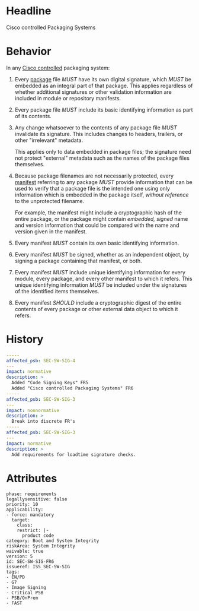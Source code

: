 # Headline
Cisco controlled Packaging Systems

# Behavior

In any [Cisco controlled](#DEF_CiscoControlled) packaging system:

1.  Every [package](#DEF_Package) file _MUST_ have its own digital signature,
    which _MUST_ be embedded as an integral part of that package. This
    applies regardless of whether additional signatures or other
    validation information are included in module or repository
    manifests.

2.  Every package file _MUST_ include its basic identifying information
    as part of its contents.

3.  Any change whatsoever to the contents of any package file _MUST_
    invalidate its signature. This includes changes to headers,
    trailers, or other "irrelevant" metadata.

    This applies only to data embedded in package files; the signature
    need not protect "external" metadata such as the names of the
    package files themselves.

4.  Because package filenames are not necessarily protected, every
    [manifest](#DEF_Manifest)
    referring to any package _MUST_ provide information that can be used to
    verify that a package file is the intended one using only information
    which is embedded in the package itself, *without reference* to the 
    unprotected filename.

    For example, the manifest might include a cryptographic hash of the
    entire package, or the package might contain *embedded, signed* name
    and version information that could be compared with the name and
    version given in the manifest.

5.  Every manifest _MUST_ contain its own basic identifying
    information.

6.  Every manifest _MUST_ be signed, whether as an independent object,
    by signing a package containing that manifest, or both.

7.  Every manifest _MUST_ include unique identifying information for
    every module, every package, and every other manifest to which it
    refers. This unique identifying information _MUST_ be included
    under the signatures of the identified items themselves.

8.  Every manifest _SHOULD_ include a cryptographic digest of the
    entire contents of every package or other external data object to
    which it refers.
    
# History

```yaml
-----
affected_psb: SEC-SW-SIG-4
---
impact: normative
description: >
  Added "Code Signing Keys" FR5
  Added "Cisco controlled Packaging Systems" FR6
-----
affected_psb: SEC-SW-SIG-3
---
impact: nonnormative
description: >
  Break into discrete FR's
-----
affected_psb: SEC-SW-SIG-3
---
impact: normative
description: >
  Add requirements for loadtime signature checks.
```

# Attributes

    phase: requirements
    legallysensitive: false
    priority: 10
    applicability:
    - force: mandatory
      target:
        class: 
        restrict: |-
          product code
    category: Boot and System Integrity
    riskArea: System Integrity
    waivable: true
    version: 5
    id: SEC-SW-SIG-FR6
    issueref: ISS_SEC-SW-SIG
    tags:
    - EN/PD
    - G7
    - Image Signing
    - Critical PSB
    - PSB/OnPrem
    - FAST
